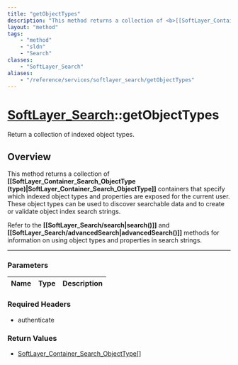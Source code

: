 ```yaml
---
title: "getObjectTypes"
description: "This method returns a collection of <b>[[SoftLayer_Container_Search_ObjectType (type)|SoftLayer_Container_Search_ObjectT... "
layout: "method"
tags:
    - "method"
    - "sldn"
    - "Search"
classes:
    - "SoftLayer_Search"
aliases:
    - "/reference/services/softlayer_search/getObjectTypes"
---
```

# [SoftLayer_Search](/reference/services/SoftLayer_Search)::getObjectTypes

Return a collection of indexed object types. 


## Overview 
This method returns a collection of <b>[[SoftLayer_Container_Search_ObjectType (type)|SoftLayer_Container_Search_ObjectType]]</b> containers that specify which indexed object types and properties are exposed for the current user.  These object types can be used to discover searchable data and to create or validate object index search strings. 

<p> Refer to the <b>[[SoftLayer_Search/search|search()]]</b> and <b>[[SoftLayer_Search/advancedSearch|advancedSearch()]]</b> methods for information on using object types and properties in search strings. 

-----

### Parameters 
|Name | Type | Description |
| --- | --- | --- |


### Required Headers
* authenticate


### Return Values
* <a href='/reference/datatypes/SoftLayer_Container_Search_ObjectType'>SoftLayer_Container_Search_ObjectType[] </a>




